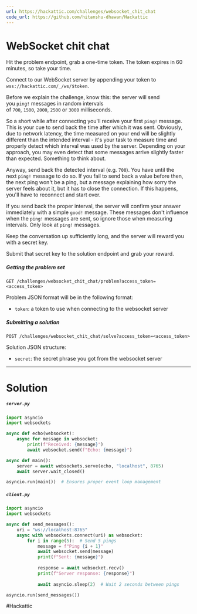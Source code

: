 ```yaml
---
url: https://hackattic.com/challenges/websocket_chit_chat
code_url: https://github.com/hitanshu-dhawan/Hackattic
---
```


# WebSocket chit chat

Hit the problem endpoint, grab a one-time token. The token expires in 60 minutes, so take your time.

Connect to our WebSocket server by appending your token to `wss://hackattic.com/_/ws/$token`.

Before we explain the challenge, know this: the server will send you `ping!` messages in random intervals of `700`, `1500`, `2000`, `2500` or `3000` milliseconds.

So a short while after connecting you'll receive your first `ping!` message. This is your cue to send back the time after which it was sent. Obviously, due to network latency, the time measured on your end will be slightly different than the intended interval - it's your task to measure time and properly detect which interval was used by the server. Depending on your approach, you may even detect that some messages arrive slightly faster than expected. Something to think about.

Anyway, send back the detected interval (e.g. `700`). You have until the next `ping!` message to do so. If you fail to send back a value before then, the next ping won't be a ping, but a message explaining how sorry the server feels about it, but it has to close the connection. If this happens, you'll have to reconnect and start over.

If you send back the proper interval, the server will confirm your answer immediately with a simple `good!` message. These messages don't influence when the `ping!` messages are sent, so ignore those when measuring intervals. Only look at `ping!` messages.

Keep the conversation up sufficiently long, and the server will reward you with a secret key.

Submit that secret key to the solution endpoint and grab your reward.

##### Getting the problem set

`GET /challenges/websocket_chit_chat/problem?access_token=<access_token>`

Problem JSON format will be in the following format:

- `token`: a token to use when connecting to the websocket server

##### Submitting a solution

`POST /challenges/websocket_chit_chat/solve?access_token=<access_token>`

Solution JSON structure:

- `secret`: the secret phrase you got from the websocket server

---
# Solution

##### `server.py`

```python
import asyncio
import websockets

async def echo(websocket):
    async for message in websocket:
        print(f"Received: {message}")
        await websocket.send(f"Echo: {message}")

async def main():
    server = await websockets.serve(echo, "localhost", 8765)
    await server.wait_closed()

asyncio.run(main())  # Ensures proper event loop management
```

##### `client.py`

```python
import asyncio
import websockets

async def send_messages():
    uri = "ws://localhost:8765"
    async with websockets.connect(uri) as websocket:
        for i in range(5):  # Send 5 pings
            message = f"Ping {i + 1}"
            await websocket.send(message)
            print(f"Sent: {message}")
            
            response = await websocket.recv()
            print(f"Server response: {response}")
            
            await asyncio.sleep(2)  # Wait 2 seconds between pings

asyncio.run(send_messages())
```


#Hackattic
